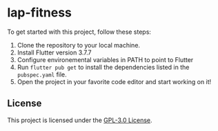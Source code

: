 # lap-fitness

To get started with this project, follow these steps:

1. Clone the repository to your local machine.
2. Install Flutter version 3.7.7
3. Configure environemental variables in PATH to point to Flutter
4. Run `flutter pub get` to install the dependencies listed in the `pubspec.yaml` file.
5. Open the project in your favorite code editor and start working on it!

## License

This project is licensed under the [GPL-3.0 License](https://opensource.org/licenses/GPL-3.0).
